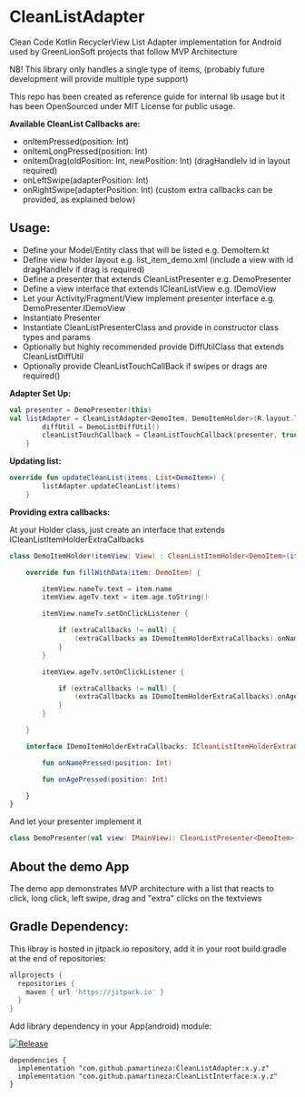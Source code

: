 # CleanListAdapter
Clean Code Kotlin RecyclerView List Adapter implementation for Android used by GreenLionSoft projects that follow MVP Architecture

NB! This library only handles a single type of items, (probably future development will provide multiple type support)

This repo has been created as reference guide for internal lib usage but it has been OpenSourced under MIT License for public usage.

**Available CleanList Callbacks are:**

* onItemPressed(position: Int)
* onItemLongPressed(position: Int)
* onItemDrag(oldPosition: Int, newPosition: Int) (dragHandleIv id in layout required)
* onLeftSwipe(adapterPosition: Int)
* onRightSwipe(adapterPosition: Int)
(custom extra callbacks can be provided, as explained below)

## Usage:

* Define your Model/Entity class that will be listed e.g. DemoItem.kt
* Define view holder layout e.g. list_item_demo.xml (include a view with id dragHandleIv if drag is required)
* Define a presenter that extends CleanListPresenter<DemoItem> e.g. DemoPresenter
* Define a view interface that extends ICleanListView<DemoItem> e.g. IDemoView
* Let your Activity/Fragment/View implement presenter interface e.g. DemoPresenter.IDemoView
* Instantiate Presenter
* Instantiate CleanListPresenterClass and provide in constructor class types and params
* Optionally but highly recommended provide DiffUtilClass that extends CleanListDiffUtil
* Optionally provide CleanListTouchCallBack if swipes or drags are required()


**Adapter Set Up:**
```kotlin
val presenter = DemoPresenter(this)
val listAdapter = CleanListAdapter<DemoItem, DemoItemHolder>(R.layout.list_item_demo, DemoItemHolder::class.java, presenter).apply {
        diffUtil = DemoListDiffUtil()
        cleanListTouchCallback = CleanListTouchCallback(presenter, true, true, false)
    }
```
**Updating list:**
```kotlin
override fun updateCleanList(items: List<DemoItem>) {
        listAdapter.updateCleanList(items)
    }
```

**Providing extra callbacks:**

At your Holder class, just create an interface that extends ICleanListItemHolderExtraCallbacks 
```kotlin
class DemoItemHolder(itemView: View) : CleanListItemHolder<DemoItem>(itemView)   {

    override fun fillWithData(item: DemoItem) {

        itemView.nameTv.text = item.name
        itemView.ageTv.text = item.age.toString()

        itemView.nameTv.setOnClickListener {

            if (extraCallbacks != null) {
                (extraCallbacks as IDemoItemHolderExtraCallbacks).onNamePressed(adapterPosition)
            }
        }

        itemView.ageTv.setOnClickListener {

            if (extraCallbacks != null) {
                (extraCallbacks as IDemoItemHolderExtraCallbacks).onAgePressed(adapterPosition)
            }
        }

    }

    interface IDemoItemHolderExtraCallbacks: ICleanListItemHolderExtraCallbacks {

        fun onNamePressed(position: Int)

        fun onAgePressed(position: Int)

    }
}
```
And let your presenter implement it 

```kotlin
class DemoPresenter(val view: IMainView): CleanListPresenter<DemoItem>(view), DemoItemHolder.IDemoItemHolderExtraCallbacks
```

## About the demo App

The demo app demonstrates MVP architecture with a list that reacts to click, long click, left swipe, drag and "extra" clicks on the textviews 


## Gradle Dependency:
This libray is hosted in jitpack.io repository, add it in your root build.gradle at the end of repositories:
```groovy
allprojects {
  repositories {
    maven { url 'https://jitpack.io' }
  }
}  
```
Add library dependency in your App(android) module:

[![Release](https://jitpack.io/v/pamartineza/CleanListAdapter.svg)](https://jitpack.io/#pamartineza/CleanListAdapter)
```
dependencies {
  implementation "com.github.pamartineza:CleanListAdapter:x.y.z"
  implementation "com.github.pamartineza:CleanListInterface:x.y.z"
}
```


